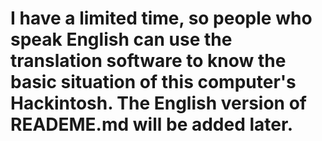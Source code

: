 # I have a limited time, so people who speak English can use the translation software to know the basic situation of this computer's Hackintosh. The English version of READEME.md will be added later.
